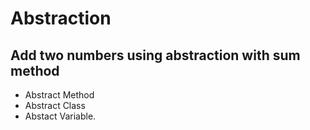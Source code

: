 # Abstraction
## Add two numbers using abstraction with sum method
- Abstract Method
- Abstract Class
- Abstact Variable.